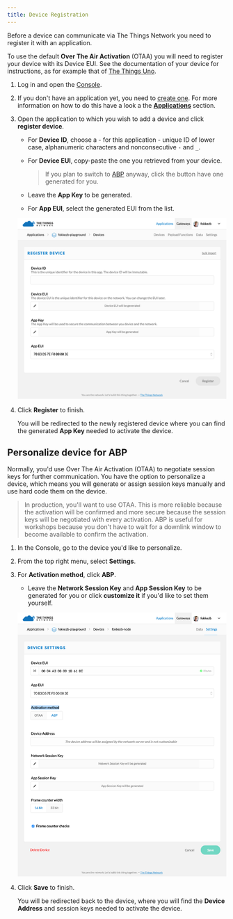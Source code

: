 ```yaml
---
title: Device Registration
---
```


Before a device can communicate via The Things Network you need to register it with an application.

To use the default **Over The Air Activation** (OTAA) you will need to register your device with its Device EUI. See the documentation of your device for instructions, as for example that of [The Things Uno](../uno/quick-start.md#get-your-device-eui).

1.  Log in and open the [Console](https://console.thethingsnetwork.org/).

2.  If you don't have an application yet, you need to [create one](https://console.thethingsnetwork.org/applications/add). For more information on how to do this have a look a the [**Applications**](../../applications/add.md) section.

3.  Open the application to which you wish to add a device and click **register device**.

    * For **Device ID**, choose a - for this application - unique ID of lower case, alphanumeric characters and nonconsecutive `-` and `_`.
    * For **Device EUI**, copy-paste the one you retrieved from your device.

        > If you plan to switch to [ABP](../#personalize-device-for-abp) anyway, click the <i class="ion-shuffle"></i> button have one generated for you.
    
    * Leave the **App Key** to be generated.
    * For **App EUI**, select the generated EUI from the list.

    ![Register Device (OTAA)](../register-device.png)

4.  Click **Register** to finish.

    You will be redirected to the newly registered device where you can find the generated **App Key** needed to activate the device.

## Personalize device for ABP

Normally, you'd use Over The Air Activation (OTAA) to negotiate session keys for further communication. You have the option to personalize a device, which means you will generate or assign session keys manually and use hard code them on the device.

> In production, you'll want to use OTAA. This is more reliable because the activation will be confirmed and more secure because the session keys will be negotiated with every activation. ABP is useful for workshops because you don't have to wait for a downlink window to become available to confirm the activation.

1.  In the Console, go to the device you'd like to personalize.
2.  From the top right menu, select **Settings**.
3.  For **Activation method**, click **ABP**.

    * Leave the **Network Session Key** and **App Session Key** to be generated for you or click **customize it** if you'd like to set them yourself.

    ![Personalize Device](../personalize-device.png)
    
5.  Click **Save** to finish.

    You will be redirected back to the device, where you will find the **Device Address** and session keys needed to activate the device.
